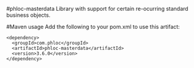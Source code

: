 #phloc-masterdata
Library with support for certain re-ocurring standard business objects.

#Maven usage
Add the following to your pom.xml to use this artifact:
```
<dependency>
  <groupId>com.phloc</groupId>
  <artifactId>phloc-masterdata</artifactId>
  <version>3.6.0</version>
</dependency>
```
